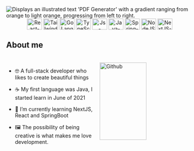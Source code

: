<link rel="stylesheet" href="https://cdn.jsdelivr.net/gh/devicons/devicon@v2.15.1/devicon.min.css">

<picture>
  <source media="(prefers-color-scheme: light)" srcset="https://github.com/user-attachments/assets/c55a3efc-27bd-4a84-8ac3-cd3a85eb6d4a">
  <source media="(prefers-color-scheme: dark)" srcset="https://github.com/user-attachments/assets/56880290-1125-498b-b321-08d0241b20bf">
  <img alt="Displays an illustrated text 'PDF Generator' with a gradient ranging from orange to light orange, progressing from left to right." src="https://github.com/user-attachments/assets/e68ccbaa-b037-4cbb-83f4-bb5e46c168ca">
</picture>
    
<div align="center">

<img align="center" alt="React-logo" height="30" width="40" src="https://cdn.jsdelivr.net/gh/devicons/devicon@latest/icons/react/react-original.svg" title=React />
<img align="center" alt="Tailwind-logo" height="30" width="40" src="https://cdn.jsdelivr.net/gh/devicons/devicon@latest/icons/tailwindcss/tailwindcss-original.svg" title=Tailwind />
<img align="center" alt="GoLang-logo" height="30" width="40" src="https://cdn.jsdelivr.net/gh/devicons/devicon@latest/icons/go/go-original-wordmark.svg" title=GoLang />
<img align="center" alt="TypeScript-logo" height="30" width="40" src="https://cdn.jsdelivr.net/gh/devicons/devicon/icons/typescript/typescript-plain.svg" title=TypeScript />
<img align="center" alt="Js-Logo" height="30" width="40" src="https://cdn.jsdelivr.net/gh/devicons/devicon/icons/javascript/javascript-original.svg" title=JavaScript />
<img align="center" alt="Java-Logo" height="30" width="40" src="https://cdn.jsdelivr.net/gh/devicons/devicon@latest/icons/java/java-plain.svg" title=Java /> 
<img align="center" alt="Spring-Logo" height="30" width="40" src="https://cdn.jsdelivr.net/gh/devicons/devicon@latest/icons/spring/spring-original-wordmark.svg" title=Spring-Boot />
<img align="center" alt="NodeJS-logo" height="30" width="40" src="https://cdn.jsdelivr.net/gh/devicons/devicon/icons/nodejs/nodejs-original.svg" title=NodeJS />
<img align="center" alt="NextJS-logo" height="30" width="40" src="https://cdn.jsdelivr.net/gh/devicons/devicon/icons/nextjs/nextjs-original.svg" title=NextJS /> 

</div>

## About me          
<br>

<img width="50%" height="210em" align="right" alt="Github" src="https://github-readme-stats.vercel.app/api/top-langs/?username=Norrels&layout=compact&langs_count=7&theme=swift"/>

- 🤓 A full-stack developer who likes to create beautiful things

- :coffee: My first language was Java, I started learn in June of 2021

- :blue_book:  I’m currently learning NextJS, React and SpringBoot

- 🖼️ The possibility of being creative is what makes me love development.

